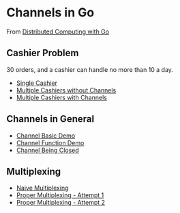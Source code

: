 # Channels in Go

From [Distributed Computing with Go](https://www.packtpub.com/application-development/distributed-computing-go)

## Cashier Problem

30 orders, and a cashier can handle no more than 10 a day.

* [Single Cashier][cashier-lacking]
* [Multiple Cashiers without Channels][cashier-sans-channels]
* [Multiple Cashiers with Channels][cashier-with-channels]

## Channels in General

* [Channel Basic Demo][channel-demo]
* [Channel Function Demo][channel-with-functions]
* [Channel Being Closed][channel-being-closed]

## Multiplexing

* [Naive Multiplexing][multiplexing-naive]
* [Proper Multiplexing - Attempt 1][multiplexing-proper-1]
* [Proper Multiplexing - Attempt 2][multiplexing-proper-2]

[cashier-lacking]:         cashier/cashier-1-lacking.go
[cashier-sans-channels]:   cashier/cashier-2-sans-channels.go
[cashier-with-channels]:   cashier/cashier-3-with-channels.go
[channel-demo]:            channels/channel-demo.go
[channel-with-functions]:  channels/channel-with-functions-demo.go
[channel-being-closed]:    channels/channel-being-closed-demo.go
[multiplexing-naive]:      multiplexing/naive-multiplexing.go
[multiplexing-proper-1]:   multiplexing/proper-multiplexing-attempt-1.go
[multiplexing-proper-2]:   multiplexing/proper-multiplexing-attempt-2.go
